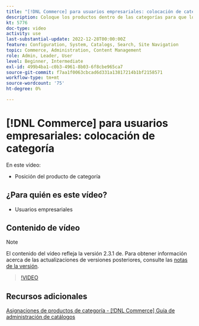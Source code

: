 ```yaml
---
title: "[!DNL Commerce] para usuarios empresariales: colocación de categoría"
description: Coloque los productos dentro de las categorías para que los clientes vean los productos en la parte superior que desea que vean.
kt: 5776
doc-type: video
activity: use
last-substantial-update: 2022-12-28T00:00:00Z
feature: Configuration, System, Catalogs, Search, Site Navigation
topic: Commerce, Administration, Content Management
role: Admin, Leader, User
level: Beginner, Intermediate
exl-id: 499b4ba1-c0b3-4961-8b03-6f8cbe965ca7
source-git-commit: f7aa1f0063cbcad6d331a13817214b1bf2158571
workflow-type: tm+mt
source-wordcount: '75'
ht-degree: 0%

---
```


# [!DNL Commerce] para usuarios empresariales: colocación de categoría

En este vídeo:

- Posición del producto de categoría

## ¿Para quién es este vídeo?

- Usuarios empresariales

## Contenido de vídeo

>[!NOTE]
>
>El contenido del vídeo refleja la versión 2.3.1 de. Para obtener información acerca de las actualizaciones de versiones posteriores, consulte las [notas de la versión](https://experienceleague.adobe.com/docs/commerce-operations/release/notes/overview.html).

>[!VIDEO](https://video.tv.adobe.com/v/36187?quality=12&learn=on)

## Recursos adicionales

[Asignaciones de productos de categoría - [!DNL Commerce] Guía de administración de catálogos](https://experienceleague.adobe.com/docs/commerce-admin/catalog/categories/products-in-category/categories-product-assignments.html)
